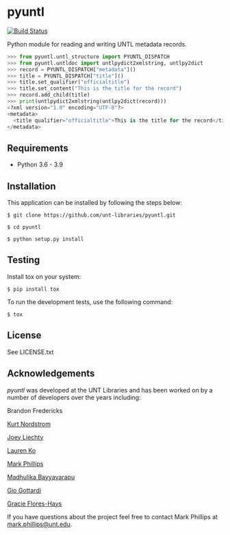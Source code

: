 pyuntl
=========

[![Build Status](https://github.com/unt-libraries/pyuntl/actions/workflows/test.yml/badge.svg?branch=master)](https://github.com/unt-libraries/pyuntl/actions)

Python module for reading and writing UNTL metadata records.

```python
>>> from pyuntl.untl_structure import PYUNTL_DISPATCH
>>> from pyuntl.untldoc import untlpydict2xmlstring, untlpy2dict
>>> record = PYUNTL_DISPATCH["metadata"]()
>>> title = PYUNTL_DISPATCH["title"]()
>>> title.set_qualifier("officialtitle")
>>> title.set_content("This is the title for the record")
>>> record.add_child(title)
>>> print(untlpydict2xmlstring(untlpy2dict(record)))
<?xml version="1.0" encoding="UTF-8"?>
<metadata>
  <title qualifier="officialtitle">This is the title for the record</title>
</metadata>
```


Requirements
-------------

* Python 3.6 - 3.9


Installation
--------------

This application can be installed by following the steps below:

    $ git clone https://github.com/unt-libraries/pyuntl.git
    
    $ cd pyuntl

    $ python setup.py install
    

Testing
---------
         
Install tox on your system:

    $ pip install tox
    
To run the development tests, use the following command:
    
    $ tox


License
-------

See LICENSE.txt


Acknowledgements
----------------

_pyuntl_ was developed at the UNT Libraries and has been worked on by a number of developers over the years including:

Brandon Fredericks  

[Kurt Nordstrom](https://github.com/kurtnordstrom)  

[Joey Liechty](https://github.com/yeahdef)  

[Lauren Ko](https://github.com/ldko)  

[Mark Phillips](https://github.com/vphill)  

[Madhulika Bayyavarapu](https://github.com/madhulika95b)  

[Gio Gottardi](https://github.com/somexpert)  

[Gracie Flores-Hays](https://github.com/gracieflores)

If you have questions about the project feel free to contact Mark Phillips at mark.phillips@unt.edu.
